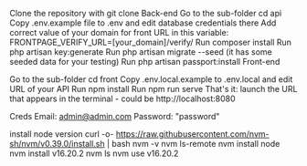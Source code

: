 Clone the repository with git clone
Back-end
Go to the sub-folder cd api
Copy .env.example file to .env and edit database credentials there
Add correct value of your domain for front URL in this variable: FRONTPAGE_VERIFY_URL=[your_domain]/verify/
Run composer install
Run php artisan key:generate
Run php artisan migrate --seed (it has some seeded data for your testing)
Run php artisan passport:install
Front-end

Go to the sub-folder cd front
Copy .env.local.example to .env.local and edit URL of your API
Run npm install
Run npm run serve
That's it: launch the URL that appears in the terminal - could be http://localhost:8080


Creds
Email: admin@admin.com
Password: "password"

install node version
curl -o- https://raw.githubusercontent.com/nvm-sh/nvm/v0.39.0/install.sh | bash
nvm -v
nvm ls-remote
nvm install node
nvm install v16.20.2 
nvm ls
nvm use v16.20.2 

